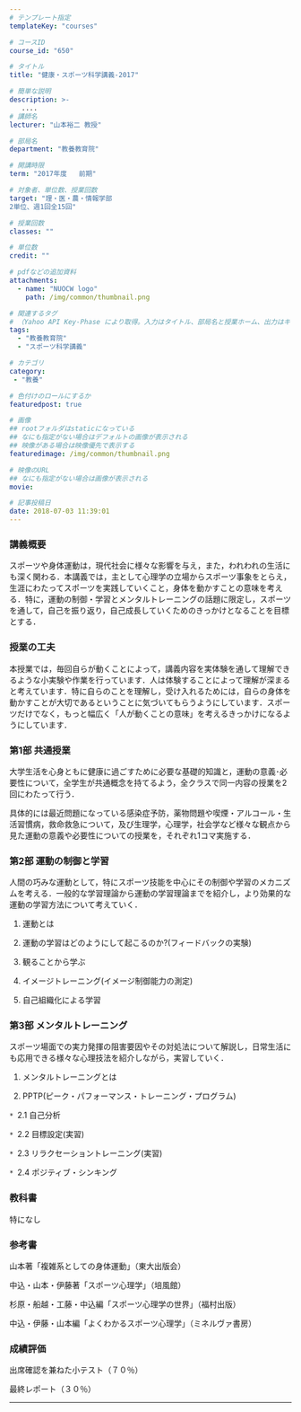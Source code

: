 ```yaml
---
# テンプレート指定
templateKey: "courses"

# コースID
course_id: "650"

# タイトル
title: "健康・スポーツ科学講義-2017"

# 簡単な説明
description: >-
   ....
# 講師名
lecturer: "山本裕二 教授"

# 部局名
department: "教養教育院"

# 開講時限
term: "2017年度	前期"

# 対象者、単位数、授業回数
target: "理・医・農・情報学部
2単位、週1回全15回"

# 授業回数
classes: ""

# 単位数
credit: ""

# pdfなどの追加資料
attachments:
  - name: "NUOCW logo" 
    path: /img/common/thumbnail.png

# 関連するタグ
# （Yahoo API Key-Phase により取得。入力はタイトル、部局名と授業ホーム、出力はキーフレーズ（tags））
tags:
  - "教養教育院"
  - "スポーツ科学講義"

# カテゴリ
category:
 - "教養"

# 色付けのロールにするか
featuredpost: true

# 画像
## rootフォルダはstaticになっている
## なにも指定がない場合はデフォルトの画像が表示される
## 映像がある場合は映像優先で表示する
featuredimage: /img/common/thumbnail.png

# 映像のURL
## なにも指定がない場合は画像が表示される
movie: 

# 記事投稿日
date: 2018-07-03 11:39:01
---
```


### 講義概要
スポーツや身体運動は，現代社会に様々な影響を与え，また，われわれの生活にも深く関わる．本講義では，主として心理学の立場からスポーツ事象をとらえ，生涯にわたってスポーツを実践していくこと，身体を動かすことの意味を考える．特に，運動の制御・学習とメンタルトレーニングの話題に限定し，スポーツを通して，自己を振り返り，自己成長していくためのきっかけとなることを目標とする．


### 授業の工夫
本授業では，毎回自らが動くことによって，講義内容を実体験を通して理解できるような小実験や作業を行っています．人は体験することによって理解が深まると考えています．特に自らのことを理解し，受け入れるためには，自らの身体を動かすことが大切であるということに気づいてもらうようにしています．スポーツだけでなく，もっと幅広く「人が動くことの意味」を考えるきっかけになるようにしています．







### 第1部 共通授業
大学生活を心身ともに健康に過ごすために必要な基礎的知識と，運動の意義･必要性について，全学生が共通概念を持てるよう，全クラスで同一内容の授業を2回にわたって行う．
	
具体的には最近問題になっている感染症予防，薬物問題や喫煙・アルコール・生活習慣病，救命救急について，及び生理学，心理学，社会学など様々な観点から見た運動の意義や必要性についての授業を，それぞれ1コマ実施する．
	
### 第2部 運動の制御と学習
人間の巧みな運動として，特にスポーツ技能を中心にその制御や学習のメカニズムを考える．一般的な学習理論から運動の学習理論までを紹介し，より効果的な運動の学習方法について考えていく．
	
1. 運動とは

2. 運動の学習はどのようにして起こるのか?(フィードバックの実験)

3. 観ることから学ぶ

4. イメージトレーニング(イメージ制御能力の測定)

5. 自己組織化による学習

### 第3部 メンタルトレーニング
スポーツ場面での実力発揮の阻害要因やその対処法について解説し，日常生活にも応用できる様々な心理技法を紹介しながら，実習していく．
	
1. メンタルトレーニングとは

2. PPTP(ピーク・パフォーマンス・トレーニング・プログラム)

`* `2.1 自己分析
		
`* `2.2 目標設定(実習)
		
`* `2.3 リラクセーショントレーニング(実習)
		
`* `2.4 ポジティブ・シンキング
		
### 教科書
特になし

### 参考書
<p>山本著「複雑系としての身体運動」（東大出版会）</p>
<p>中込・山本・伊藤著「スポーツ心理学」（培風館）</p>
<p>杉原・船越・工藤・中込編「スポーツ心理学の世界」（福村出版）</p>
<p>中込・伊藤・山本編「よくわかるスポーツ心理学」（ミネルヴァ書房）</p>











### 成績評価

<p>出席確認を兼ねた小テスト（７０％）</p>
<p>最終レポート（３０％）</p>




-----